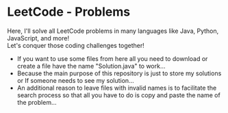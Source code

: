# LeetCode - Problems
Here, I'll solve all LeetCode problems in many languages like Java, Python, JavaScript, and more!
<br>
Let's conquer those coding challenges together!
<br>
- If you want to use some files from here all you need to download or create a file have the name "Solution.java" to work...
- Because the main purpose of this repository is just to store my solutions or If someone needs to see my solution...
- An additional reason to leave files with invalid names is to facilitate the search process so that all you have to do is copy and paste the name of the problem...

